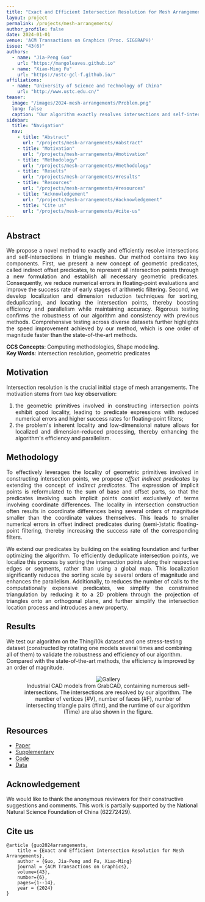 ```yaml
---
title: "Exact and Efficient Intersection Resolution for Mesh Arrangements"
layout: project
permalink: /projects/mesh-arrangements/
author_profile: false
date: 2024-01-01
venue: 'ACM Transactions on Graphics (Proc. SIGGRAPH)'
issue: "43(6)"
authors: 
  - name: "Jia-Peng Guo"
    url: "https://mangoleaves.github.io"
  - name: "Xiao-Ming Fu"
    url: "https://ustc-gcl-f.github.io/"
affiliations:
  - name: "University of Science and Technology of China"
    url: "http://www.ustc.edu.cn/"
teaser:
  image: "/images/2024-mesh-arrangements/Problem.png"
  long: false
  caption: "Our algorithm exactly resolves intersections and self-intersections within general triangle meshes (left) without any additional assumption and produces triangulated results that completely preserve input geometry (bottom right). It enables mesh arrangements to further partition space into closed and consistently oriented cells (top right)."
sidebar:
  title: "Navigation"
  nav:
    - title: "Abstract"
      url: "/projects/mesh-arrangements/#abstract"
    - title: "Motivation"
      url: "/projects/mesh-arrangements/#motivation"
    - title: "Methodology"
      url: "/projects/mesh-arrangements/#methodology"
    - title: "Results"
      url: "/projects/mesh-arrangements/#results"
    - title: "Resources"
      url: "/projects/mesh-arrangements/#resources"
    - title: "Acknowledgement"
      url: "/projects/mesh-arrangements/#acknowledgement"
    - title: "Cite us"
      url: "/projects/mesh-arrangements/#cite-us"
---
```


## Abstract

<p style="text-align: justify;">
We propose a novel method to exactly and efficiently resolve intersections and self-intersections in triangle meshes.
Our method contains two key components.
First, we present a new concept of geometric predicates, called indirect offset predicates, to represent all intersection points through a new formulation and establish all necessary geometric predicates.
Consequently, we reduce numerical errors in floating-point evaluations and improve the success rate of early stages of arithmetic filtering.
Second, we develop localization and dimension reduction techniques for sorting, deduplicating, and locating the intersection points, thereby boosting efficiency and parallelism while maintaining accuracy.
Rigorous testing confirms the robustness of our algorithm and consistency with previous methods.
Comprehensive testing across diverse datasets further highlights the speed improvement achieved by our method, which is one order of magnitude faster than the state-of-the-art methods.
</p>

**CCS Concepts**: Computing methodologies, Shape modeling.  
**Key Words**: intersection resolution, geometric predicates

## Motivation

<p style="text-align: justify;">
Intersection resolution is the crucial initial stage of mesh arrangements.
The motivation stems from two key observation:
</p>

<ol style="text-align: justify;">
<li>
the geometric primitives involved in constructing intersection points exhibit good locality, leading to predicate expressions with reduced numerical errors and higher success rates for floating-point filters;
</li>
<li>
the problem's inherent locality and low-dimensional nature allows for localized and dimension-reduced processing, thereby enhancing the algorithm's efficiency and parallelism.
</li>
</ol>

## Methodology

<p style="text-align: justify">
To effectively leverages the locality of geometric primitives involved in constructing intersection points, we propose <i>offset indirect predicates</i> by extending the concept of <i>indirect predicates</i>.
The expression of implicit points is reformulated to the sum of base and offset parts, so that the predicates involving such implicit points consist exclusively of terms involving coordinate differences.
The locality in intersection construction often results in coordinate differences being several orders of magnitude smaller than the coordinate values themselves.
This leads to smaller numerical errors in offset indirect predicates during (semi-)static floating-point filtering, thereby increasing the success rate of the corresponding filters.
</p>

<p style="text-align: justify">
We extend our predicates by building on the existing foundation and further optimizing the algorithm.
To efficiently deduplicate intersection points, we localize this process by sorting the intersection points along their respective edges or segments, rather than using a global map. This localization significantly reduces the sorting scale by several orders of magnitude and enhances the parallelism.
Additionally, to reduces the number of calls to the computationally expensive predicates, we simplify the constrained triangulation by reducing it to a 2D problem through the projection of triangles onto an orthogonal plane, and further simplify the intersection location process and introduces a new property.
</p>

## Results

We test our algorithm on the Thingi10k dataset and one stress-testing dataset (constructed by rotating one models several times and combining all of them) to validate the robustness and efficiency of our algorithm. Compared with the state-of-the-art methods, the efficiency is improved by an order of magnitude.

<figure style="width: 90%; text-align: center;">
  <img src="/images/2024-mesh-arrangements/Gallery.png" alt="Gallery">
  <figcaption style="text-align: center;">
    Industrial CAD models from GrabCAD, containing numerous self-intersections. The intersections are resolved by our algorithm. The number of vertices (#V), number of faces (#F), number of intersecting triangle pairs (#Int), and the runtime of our algorithm (Time) are also shown in the figure.
  </figcaption>
</figure>

## Resources

* [Paper](/files/2024-mesh-arrangements/MeshArrangements.pdf)
* [Supplementary](/files/2024-mesh-arrangements/MeshArrangements-supp.pdf)
* [Code](https://github.com/mangoleaves/OpenMeshCraft)
* [Data](/files/2024-mesh-arrangements/ModelList.zip)

## Acknowledgement

We would like to thank the anonymous reviewers for their constructive suggestions and comments.
This work is partially supported by the National Natural Science Foundation of China (62272429).

## Cite us

```
@article {guo2024arrangements,
    title = {Exact and Efficient Intersection Resolution for Mesh Arrangements},
    author = {Guo, Jia-Peng and Fu, Xiao-Ming}
    journal = {ACM Transactions on Graphics},
    volume={43},
    number={6},
    pages={1--14},
    year = {2024}
}
```
